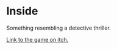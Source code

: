 # Inside
Something resembling a detective thriller.

[Link to the game on itch.](https://captaindreamcast.itch.io/inside)